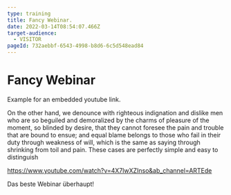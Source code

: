```yaml
---
type: training
title: Fancy Webinar.
date: 2022-03-14T08:54:07.466Z
target-audience:
  - VISITOR
pageId: 732aebbf-6543-4998-b8d6-6c5d548ead84
---
```

# Fancy Webinar

Example for an embedded youtube link. 

On the other hand, we denounce with righteous indignation and dislike men who are so beguiled and demoralized by the charms of pleasure of the moment, so blinded by desire, that they cannot foresee the pain and trouble that are bound to ensue; and equal blame belongs to those who fail in their duty through weakness of will, which is the same as saying through shrinking from toil and pain. These cases are perfectly simple and easy to distinguish

<https://www.youtube.com/watch?v=4X7lwXZInso&ab_channel=ARTEde>

Das beste Webinar überhaupt!